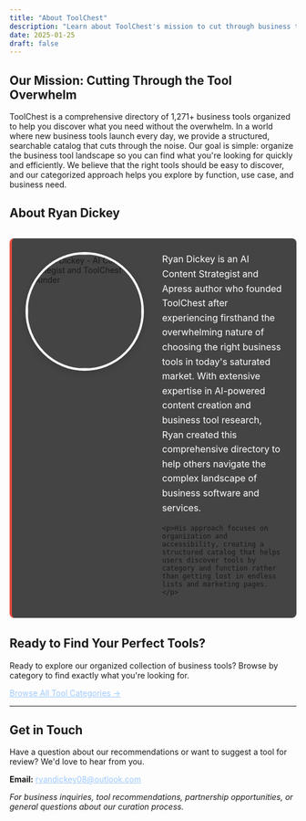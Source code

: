 ```yaml
---
title: "About ToolChest"
description: "Learn about ToolChest's mission to cut through business tool overwhelm with expert-backed curation by AI Content Strategist Ryan Dickey."
date: 2025-01-25
draft: false
---
```


## Our Mission: Cutting Through the Tool Overwhelm

ToolChest is a comprehensive directory of 1,271+ business tools organized to help you discover what you need without the overwhelm. In a world where new business tools launch every day, we provide a structured, searchable catalog that cuts through the noise. Our goal is simple: organize the business tool landscape so you can find what you're looking for quickly and efficiently. We believe that the right tools should be easy to discover, and our categorized approach helps you explore by function, use case, and business need.

## About Ryan Dickey

<div class="about-author">
  <div class="author-photo">
    <img src="/images/ryan-dickey.jpg" alt="Ryan Dickey - AI Content Strategist and ToolChest Founder" class="author-image">
  </div>
  <div class="author-bio">
    <p>Ryan Dickey is an AI Content Strategist and Apress author who founded ToolChest after experiencing firsthand the overwhelming nature of choosing the right business tools in today's saturated market. With extensive expertise in AI-powered content creation and business tool research, Ryan created this comprehensive directory to help others navigate the complex landscape of business software and services.</p>
    
    <p>His approach focuses on organization and accessibility, creating a structured catalog that helps users discover tools by category and function rather than getting lost in endless lists and marketing pages.</p>
  </div>
</div>

<style>
.about-author {
  display: flex;
  gap: 2rem;
  align-items: flex-start;
  margin: 2rem 0;
  padding: 1.5rem;
  background-color: #444444;
  border-radius: 8px;
  border-left: 4px solid #E74C3C;
  overflow: hidden; /* Prevent any content from overflowing the container */
}

.author-photo {
  flex-shrink: 0;
}

.author-image {
  width: 200px;
  height: 200px;
  border-radius: 50%;
  object-fit: cover;
  border: 4px solid #fff;
  box-shadow: 0 4px 12px rgba(0, 0, 0, 0.15);
}

.author-bio {
  flex: 1;
  min-width: 0; /* Allow flex item to shrink below content size */
  overflow-wrap: break-word; /* Handle long words gracefully */
  word-wrap: break-word; /* Legacy browser support */
}

.author-bio p {
  margin: 0 0 1rem 0 !important;
  line-height: 1.6 !important;
  color: #FFFFFF !important;
  font-size: 16px !important; /* Force consistent font size */
  font-weight: normal !important;
  font-family: -apple-system, BlinkMacSystemFont, 'Segoe UI', Roboto, sans-serif !important;
}

.author-bio p:last-child {
  margin-bottom: 0;
}

/* Link styling for better readability on dark background */
a {
  color: #9EC9FF; /* Light blue for good contrast */
  text-decoration: underline;
  transition: color 0.3s ease;
}

a:hover {
  color: #FFFFFF; /* White on hover for emphasis */
  text-decoration: underline;
}

a:visited {
  color: #B8D4FF; /* Slightly different shade for visited links */
}

/* Mobile responsiveness */
@media (max-width: 768px) {
  .about-author {
    flex-direction: column;
    text-align: center;
    gap: 1.5rem;
  }
  
  .author-image {
    width: 150px;
    height: 150px;
    margin: 0 auto;
  }
  
  .author-bio {
    min-width: 0; /* Reset min-width on mobile */
  }
}
</style>

## Ready to Find Your Perfect Tools?

Ready to explore our organized collection of business tools? Browse by category to find exactly what you're looking for.

[Browse All Tool Categories →](/categories/)

---

## Get in Touch

Have a question about our recommendations or want to suggest a tool for review? We'd love to hear from you.

**Email:** [ryandickey08@outlook.com](mailto:ryandickey08@outlook.com)

*For business inquiries, tool recommendations, partnership opportunities, or general questions about our curation process.*